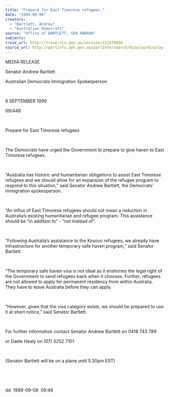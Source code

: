 ```yaml
---
title: "Prepare for East Timorese refugees."
date: "1999-09-06"
creators:
  - "Bartlett, Andrew"
  - "Australian Democrats"
source: "Office of BARTLETT, SEN ANDREW"
subjects:
trove_url: http://trove.nla.gov.au/version/211476858
source_url: http://parlinfo.aph.gov.au/parlInfo/search/display/display.w3p;query=Id%3A%22media/pressrel/5RE06%22
---
```


   

  MEDIA RELEASE

  Senator Andrew Bartlett

  Australian Democrats Immigration Spokesperson

  

 6 SEPTEMBER 1999

 99/448

  

  Prepare for East Timorese refugees

  

  The Democrats have urged the Government to prepare to give haven to 
East Timorese refugees.

  

  “Australia has  historic and humanitarian obligations to assist 
East Timorese refugees and we should allow for an expansion of the refugee 
program to respond to this situation,” said Senator Andrew Bartlett, 
the Democrats’ immigration spokesperson.

  

 “An influx of East Timorese refugees should not 
mean a reduction in Australia’s existing humanitarian and refugee 
program. This assistance should be “in addition to” - “not instead 
of”.

  

 “Following Australia’s assistance to the Kosovo 
refugees, we already have infrastructure for another temporary safe 
haven program,” said Senator Bartlett.

  

 “The temporary safe haven visa is not ideal as it 
enshrines the legal right of the Government to send refugees back when 
it chooses. Further, refugees are not allowed to apply for permanent 
residency from within Australia. They have to leave Australia before 
they can apply.

  

 “However, given that the visa category exists, we 
should be prepared to use it at short notice,” said Senator Bartlett.

  

 For further information contact Senator Andrew Bartlett 
on 0418 743 789

 or Daele Healy on (07) 3252 7101

  

 (Senator Bartlett will be on a plane until 5.30pm 
EST)

  

  

  dd  1999-09-08  09:49

